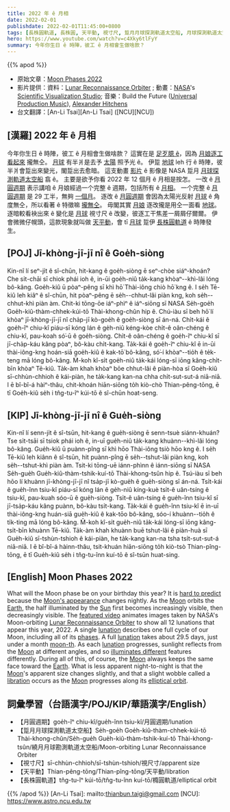 ```yaml
---
title: 2022 年 ê 月相
date: 2022-02-01
publishdate: 2022-02-01T11:45:00+0800
tags: [長株圓軌道, 長株圓, 天平動, 視寸尺, 踅月月球探測軌道太空船, 月球探測軌道太空船, 月圓週期, 月球, 月相]
hero: https://www.youtube.com/watch?v=c4Xky6tlFyY
summary: 今年你生日 ê 時陣，彼工 ê 月相會生做啥款？
---
```


{{% apod %}}

- 原始文章：[Moon Phases 2022](https://apod.nasa.gov/apod/ap220201.html)
- 影片提供：資料：[Lunar Reconnaissance Orbiter](https://lunar.gsfc.nasa.gov/) ; 動畫：[NASA](https://www.nasa.gov/)'s [Scientific Visualization Studio](https://svs.gsfc.nasa.gov/); 音樂：Build the Future ([Universal Production Music](https://www.universalproductionmusic.com/)), [Alexander Hitchens](https://www.universalproductionmusic.com/en-us/discover/composers/18423/alexander-hitchens)
- 台文翻譯：[An-Li Tsai][An-Li Tsai] ([NCU][NCU])

## [漢羅] 2022 年 ê 月相
今年你生日 ê 時陣，彼工 ê 月相會生做啥款？
這實在是 [足歹臆 ê][hard to predict]，因為 [月娘逐工看起來][Moon's appearance] 攏無仝。
[月球][Moon 1] 有半爿是去予 [太陽][Sun] 照予光 ê。
伊踅 [地球][Earth] leh 行 ê 時陣，彼半爿會踅出來變光，閣踅出去愈暗。
這支動畫 [影片][featured video] ê 影像是 NASA 踅月 [月球探測軌道太空船][Lunar Reconnaissance Orbiter] 翕 ê。
主要是欲予你看 2022 年 12 個月 ê 月相是按怎。
一改 ê [月圓週期][lunation 1] 表示講咱 ê 月娘經過一个完整 ê 週期，包括所有 ê [月相][phases]。
一个完整 ê [月圓週期][lunation 2] 是 29 工半，無夠 [一個月][moon-th]。
逐改 ê [月圓週期][lunation 3] 會因為太陽光反射 [月球][Moon 2] ê 角度無仝，所以看著 ê 特徵嘛 [攏無仝][illuminates different]。
毋閣其實 [月娘][Moon 3] 逐改攏是用仝一面看 [地球][Earth t]。
逐暗較看袂出來 ê 變化是 [月球][Moon 4] 視寸尺 ê 改變，彼逐工干焦差一屑屑仔爾爾。
伊會微微仔幌頭，這款現象就叫做 [天平動][libration]，會 tī [月球][Moon 5] 踅伊 [長株圓軌道][elliptical orbit] ê 時陣發生。


## [POJ] Jī-khòng-jī-jī nî ê Goe̍h-siòng
Kin-nî lí seⁿ-ji̍t ê sî-chūn, hit-kang ê goe̍h-siòng ē seⁿ-chòe siáⁿ-khoán?
Che si̍t-chāi sī chiok phái ioh ê, in-ūi goe̍h-niû ta̍k-kang khòaⁿ--khì-lâi lóng bô-kâng.
Goe̍h-kiû ū pòaⁿ-pêng sī khì hō͘ Thài-iông chiò hō͘ kng ê.
I se̍h Tē-kiû leh kiâⁿ ê sî-chūn, hit pòaⁿ-pêng ē se̍h--chhut-lâi piàn kng, koh se̍h--chhut-khì piàn àm.
Chit-ki tōng-ōe iáⁿ-phìⁿ ê iáⁿ-siōng sī NASA Se̍h-goe̍h Goe̍h-kiû-thàm-chhek-kúi-tō Thài-khong-chûn hip ê.
Chú-iàu sī beh hō͘ lí khòaⁿ jī-khòng-jī-jī nî cha̍p-jī kò-goe̍h ê goe̍h-siòng sī án-ná.
Chi̍t-kái ê goe̍h-îⁿ chiu-kî piáu-sī kóng lán ê ge̍h-niû kéng-kòe chi̍t-ê oân-chéng ê chiu-kî, pau-koah só͘-ū ê goe̍h-siòng.
Chi̍t-ê oân-chéng ê goe̍h-îⁿ chiu-kî sī jī-cha̍p-káu kâng pòaⁿ, bô-kàu chi̍t-kang.
Ta̍k-kái ê goe̍h-îⁿ chiu-kî ē in-ūi thài-iông-kng hoán-siā goe̍h-kiû ê kak-tō͘ bô-kâng, só͘-í khòaⁿ--tio̍h ê te̍k-teng mā lóng bô-kâng.
M̄-koh kî-si̍t goe̍h-niû ta̍k-kái lóng-sī iōng kâng-chi̍t-bīn khòaⁿ Tē-kiû.
Ta̍k-àm khah khòaⁿ bōe chhut-lâi ê piàn-hòa sī Goe̍h-kiû sī-chhùn-chhioh ê kái-piàn, he ta̍k-kang kan-na chha chi̍t-sut-sut-á niā-niā.
I ē bî-bî-á hàiⁿ-thâu, chit-khoán hiān-siōng to̍h kiò-chò Thian-pêng-tōng, ē tī Goe̍h-kiû se̍h i tn̂g-tu-îⁿ kúi-tō ê sî-chūn hoat-seng.


## [KIP] Jī-khòng-jī-jī nî ê Gue̍h-siòng
Kin-nî lí senn-ji̍t ê sî-tsūn, hit-kang ê gue̍h-siòng ē senn-tsuè siánn-khuán?
Tse si̍t-tsāi sī tsiok phái ioh ê, in-uī gue̍h-niû ta̍k-kang khuànn--khì-lâi lóng bô-kâng.
Gue̍h-kiû ū puànn-pîng sī khì hōo Thài-iông tsiò hōo kng ê.
I se̍h Tē-kiû leh kiânn ê sî-tsūn, hit puànn-pîng ē se̍h--tshut-lâi piàn kng, koh se̍h--tshut-khì piàn àm.
Tsit-ki tōng-uē iánn-phìnn ê iánn-siōng sī NASA Se̍h-gue̍h Gue̍h-kiû-thàm-tshik-kuí-tō Thài-khong-tsûn hip ê.
Tsú-iàu sī beh hōo lí khuànn jī-khòng-jī-jī nî tsa̍p-jī kò-gue̍h ê gue̍h-siòng sī án-ná.
Tsi̍t-kái ê gue̍h-înn tsiu-kî piáu-sī kóng lán ê ge̍h-niû kíng-kuè tsi̍t-ê uân-tsíng ê tsiu-kî, pau-kuah sóo-ū ê gue̍h-siòng.
Tsi̍t-ê uân-tsíng ê gue̍h-înn tsiu-kî sī jī-tsa̍p-káu kâng puànn, bô-kàu tsi̍t-kang.
Ta̍k-kái ê gue̍h-înn tsiu-kî ē in-uī thài-iông-kng huán-siā gue̍h-kiû ê kak-tōo bô-kâng, sóo-í khuànn--tio̍h ê ti̍k-ting mā lóng bô-kâng.
M̄-koh kî-si̍t gue̍h-niû ta̍k-kái lóng-sī iōng kâng-tsi̍t-bīn khuànn Tē-kiû.
Ta̍k-àm khah khuànn buē tshut-lâi ê piàn-huà sī Gue̍h-kiû sī-tshùn-tshioh ê kái-piàn, he ta̍k-kang kan-na tsha tsi̍t-sut-sut-á niā-niā.
I ē bî-bî-á hàinn-thâu, tsit-khuán hiān-siōng to̍h kiò-tsò Thian-pîng-tōng, ē tī Gue̍h-kiû se̍h i tn̂g-tu-înn kuí-tō ê sî-tsūn huat-sing.


## [English] Moon Phases 2022
What will the Moon phase be on your birthday this year?
It is [hard to predict][hard to predict] because the [Moon's appearance][Moon's appearance] changes nightly.
As the [Moon][Moon 1] orbits the [Earth][Earth], the half illuminated by the [Sun][Sun] first becomes increasingly visible, then decreasingly visible.
The [featured video][featured video] animates images taken by NASA's Moon-orbiting [Lunar Reconnaissance Orbiter][Lunar Reconnaissance Orbiter] to show all 12 lunations that appear this year, 2022.
A single [lunation][lunation 1] describes one full cycle of our Moon, including all of its [phases][phases].
A full [lunation][lunation 2] takes about 29.5 days, just under a month [moon-th][moon-th].
As each [lunation][lunation 3] progresses, sunlight reflects from the [Moon][Moon 2] at different angles, and so [illuminates different][illuminates different] features differently.
During all of this, of course, the [Moon][Moon 3] always keeps the same face toward the [Earth][Earth e].
What is less apparent night-to-night is that the [Moon][Moon 4]'s apparent size changes slightly, and that a slight wobble called a [libration][libration] occurs as the [Moon][Moon 5] progresses along its [elliptical orbit][elliptical orbit].

## 詞彙學習（台語漢字/POJ/KIP/華語漢字/English）
- 【月圓週期】goe̍h-îⁿ chiu-kî/gue̍h-înn tsiu-kî/月圓週期/lunation
- 【踅月月球探測軌道太空船】Se̍h-goe̍h Goe̍h-kiû-thàm-chhek-kúi-tō Thài-khong-chûn/Se̍h-gue̍h Gue̍h-kiû-thàm-tshik-kuí-tō Thài-khong-tsûn/繞月月球勘測軌道太空船/Moon-orbiting Lunar Reconnaissance Orbiter
- 【視寸尺】sī-chhùn-chhioh/sī-tshùn-tshioh/視尺寸/apparent size
- 【天平動】Thian-pêng-tōng/Thian-pîng-tōng/天平動/libration
- 【長株圓軌道】tn̂g-tu-îⁿ kúi-tō/tn̂g-tu-înn kuí-tō/橢圓軌道/elliptical orbit

{{% /apod %}}
[An-Li Tsai]: mailto:thianbun.taigi@gmail.com
[NCU]: https://www.astro.ncu.edu.tw

[copyright]: https://apod.nasa.gov/apod/fap/lib/about_apod.html#srapply

[hard to predict]:https://vcahospitals.com/-/media/vca/images/lifelearn-images-foldered/10812/cognition2.jpg?la=en&hash=69D0BDA985281F5E7A93F87A8B783C90
[Moon's appearance]:https://apod.nasa.gov/apod/ap160201.html
[Moon 1]:https://solarsystem.nasa.gov/moons/earths-moon/overview/
[Earth]:https://apod.nasa.gov/apod/ap070325.html
[Sun]:https://en.wikipedia.org/wiki/Sun
[featured video]:https://svs.gsfc.nasa.gov/4955
[Lunar Reconnaissance Orbiter]:https://lunar.gsfc.nasa.gov/about.html
[lunation 1]:https://en.wikipedia.org/wiki/Lunation
[phases]:https://spaceplace.nasa.gov/review/dr-marc-earth/Moon_phases_drawing.gif
[lunation 2 ]:https://www.timeanddate.com/astronomy/moon/lunar-month.html
[moon-th]:https://spaceplace.nasa.gov/moon-phases/en/
[lunation 3]:https://scienceworld.wolfram.com/astronomy/Lunation.html
[Moon 2]:https://apod.nasa.gov/apod/fap/moon.html
[illuminates different]:https://apod.nasa.gov/apod/ap180522.html
[Moon 3]:https://en.wikipedia.org/wiki/Moon
[Earth e]:https://apod.nasa.gov/apod/ap210905.html
[Earth t]:https://apod.tw/daily/20210905/
[Moon 4]:http://sten.astronomycafe.net/faqs/
[libration]:https://en.wikipedia.org/wiki/Libration
[Moon 5]:https://apod.nasa.gov/apod/ap180318.html
[elliptical orbit]:http://galileoandeinstein.phys.virginia.edu/more_stuff/Applets/Kepler/kepler.html
